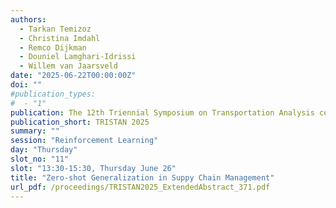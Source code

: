 ```yaml
---
authors:
  - Tarkan Temizoz
  - Christina Imdahl
  - Remco Dijkman
  - Douniel Lamghari-Idrissi
  - Willem van Jaarsveld
date: "2025-06-22T00:00:00Z"
doi: ""
#publication_types:
#  - "1"
publication: The 12th Triennial Symposium on Transportation Analysis conference
publication_short: TRISTAN 2025
summary: ""
session: "Reinforcement Learning"
day: "Thursday"
slot_no: "11"
slot: "13:30-15:30, Thursday June 26"
title: "Zero-shot Generalization in Suppy Chain Management"
url_pdf: /proceedings/TRISTAN2025_ExtendedAbstract_371.pdf
---
```


